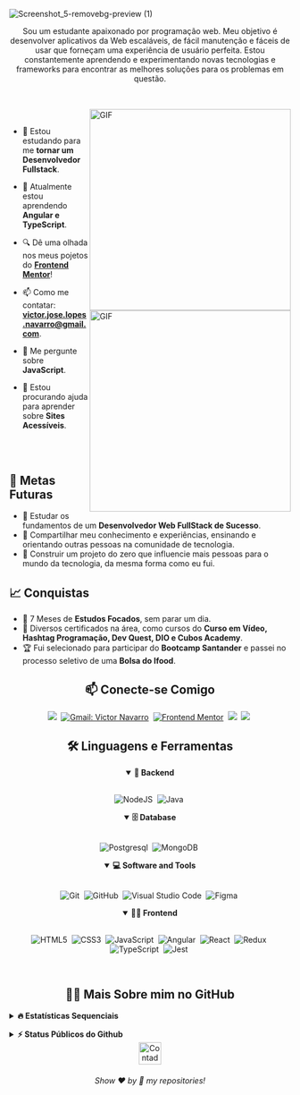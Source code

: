 ![Screenshot_5-removebg-preview (1)](https://github.com/bush1D3v/bush1D3v/assets/133554156/4173cfa4-abfb-48e2-9a24-42ea9cec2567)

<p align="center">
Sou um estudante apaixonado por programação web. Meu objetivo é desenvolver aplicativos da Web escaláveis, de fácil manutenção e fáceis de usar que forneçam uma experiência de usuário perfeita. Estou constantemente aprendendo e experimentando novas tecnologias e frameworks para encontrar as melhores soluções para os problemas em questão.
</p>

##

<br>

<!--- Web illustrations by Storyset ( https://storyset.com/web ) --->
<img align="right" alt="GIF" src="https://user-images.githubusercontent.com/90595158/224520261-cac35362-4a70-4108-85c8-260ac8e0b0bd.svg#gh-dark-mode-only" width="360px"/>
<img align="right" alt="GIF" src="https://user-images.githubusercontent.com/90595158/224520109-e00b8f1e-08c9-4316-9920-ea4e88701a61.svg#gh-light-mode-only" width="360px"/>


<br>



- 🔭 Estou estudando para me **tornar um Desenvolvedor Fullstack**.

- 🌱 Atualmente estou aprendendo **Angular e TypeScript**.

- 🔍 Dê uma olhada nos meus pojetos do [**Frontend Mentor**](https://www.frontendmentor.io/profile/bush1D3v)!

- 📫 Como me contatar: **victor.jose.lopes.navarro@gmail.com**.

- 💬 Me pergunte sobre **JavaScript**.

- 🤝 Estou procurando ajuda para aprender sobre **Sites Acessíveis**.

<br>
<br>


## 🎯 Metas Futuras

- 🧠 Estudar os fundamentos de um **Desenvolvedor Web FullStack de Sucesso**.
- 🌟 Compartilhar meu conhecimento e experiências, ensinando e orientando outras pessoas na comunidade de tecnologia.
- 🤖 Construir um projeto do zero que influencie mais pessoas para o mundo da tecnologia, da mesma forma como eu fui.

## 📈 Conquistas

- 🎉 7 Meses de **Estudos Focados**, sem parar um dia.
- 🤝 Diversos certificados na área, como cursos do **Curso em Vídeo, Hashtag Programação, Dev Quest, DIO e Cubos Academy**.
- 🏆 Fui selecionado para participar do **Bootcamp Santander** e passei no processo seletivo de uma **Bolsa do Ifood**.

<h2 align="center">📫 Conecte-se Comigo</h2>

<div align = "center">

<a href="https://www.linkedin.com/in/vj021/" target="_blank"><img src="https://img.shields.io/badge/-LinkedIn-%230077B5?style=for-the-badge&logo=linkedin&logoColor=white"></a>&nbsp;
[![Gmail: Victor Navarro](https://img.shields.io/badge/-gmail-red?style=for-the-badge&logo=Gmail&logoColor=white&link=mailto:victor.jose.lopes.navarro@gmail.com)](mailto:victor.jose.lopes.navarro@gmail.com)&nbsp;
[![Frontend Mentor](https://img.shields.io/badge/FrontendMentor-593D88?style=for-the-badge&logo=frontendmentor&logoColor=white&link=https://www.frontendmentor.io/profile/bush1D3v)](https://www.frontendmentor.io/profile/bush1D3v)&nbsp;
<a href="https://instagram.com/victorj.021?igshid=MzNlNGNkZWQ4Mg==" target="_blank"><img src="https://img.shields.io/badge/-Instagram-%23E4405F?style=for-the-badge&logo=instagram&logoColor=white"></a>&nbsp;
 <a href="https://discord.gg/f65nxQt7UV" target="_blank"><img src="https://img.shields.io/badge/Discord-7289DA?style=for-the-badge&logo=discord&logoColor=white"></a>&nbsp;
  
</div>

<div align = "center">

<h2 align="center">🛠️ Linguagens e Ferramentas</h2>
    
<details open>
<summary><b>🧰 Backend</b></summary>
<br>

![NodeJS](https://img.shields.io/badge/node.js-6DA55F?style=for-the-badge&logo=node.js&logoColor=white)&nbsp;
![Java](https://img.shields.io/badge/java-%23ED8B00.svg?style=for-the-badge&logo=openjdk&logoColor=white)&nbsp;
</details>

<details open>
<summary><b>🗄️ Database</b></summary>
<br>

![Postgresql](https://img.shields.io/badge/postgresql-%23316192.svg?style=for-the-badge&logo=postgresql&logoColor=white)&nbsp;
![MongoDB](https://img.shields.io/badge/MongoDB-%234ea94b.svg?style=for-the-badge&logo=mongodb&logoColor=white)&nbsp;
</details>

<details open>
<summary><b>💻 Software and Tools</b></summary>
<br>

![Git](https://img.shields.io/badge/-git-red?style=for-the-badge&logo=Git&logoColor=white)&nbsp;
![GitHub](https://img.shields.io/badge/-GitHub-181717?style=for-the-badge&logo=github)&nbsp;
![Visual Studio Code](https://img.shields.io/badge/-VSCODE-007ACC?style=for-the-badge&&logo=visual-studio-code&logoColor=white)&nbsp;
![Figma](https://img.shields.io/badge/figma-%23F24E1E.svg?style=for-the-badge&logo=figma&logoColor=white)&nbsp;
</details>

<details open>
<summary><b>🏄‍♂️ Frontend</b></summary>
<br>
  
![HTML5](https://img.shields.io/badge/-HTML5-E34F26?style=for-the-badge&logo=html5&logoColor=white)&nbsp;
![CSS3](https://img.shields.io/badge/css3-%231572B6.svg?style=for-the-badge&logo=css3&logoColor=white)&nbsp;
![JavaScript](https://img.shields.io/badge/Javascript-F7DF1E.svg?style=for-the-badge&logo=javascript&logoColor=black)&nbsp;
![Angular](https://img.shields.io/badge/angular-%23DD0031.svg?style=for-the-badge&logo=angular&logoColor=white)&nbsp;
![React](https://img.shields.io/badge/react-%2320232a.svg?style=for-the-badge&logo=react&logoColor=%2361DAFB)&nbsp;
![Redux](https://img.shields.io/badge/-Redux-5F3DC4?style=for-the-badge&logo=redux&logoColor=white)&nbsp;
![TypeScript](https://img.shields.io/badge/typescript-%23007ACC.svg?style=for-the-badge&logo=typescript&logoColor=white)&nbsp;
![Jest](https://img.shields.io/badge/Jest-C21325?style=for-the-badge&logo=jest&logoColor=white)&nbsp;
</details>

</div>

<br>

<h2 align="center">👨‍💻 Mais Sobre mim no GitHub</h2>

<details>
<summary><b>🔥 Estatísticas Sequenciais</b></summary>
<br>
<p align="center">
<img src="http://github-readme-streak-stats.herokuapp.com?user=bush1D3v&theme=radical&hide_border=true" alt="bush1D3v" width="390"/>
</p>
</details>
  
<!-- BLOG-POST-LIST:END -->
</p>
</details>

<details>
<summary><b>⚡ Status Públicos do Github</b></summary>
<br>
<p align="center">
<img height="180em" src="https://github-readme-stats-vert-three-11.vercel.app/api?username=bush1D3v&show_icons=true&theme=radical&hide"/>
<img height="180em" src="https://github-readme-stats-vert-three-11.vercel.app/api/top-langs/?username=bush1D3v&layout=compact&langs_count=6&theme=radical&hide"/>
</p>
</details>

<div align="center">
  <img src="https://visitor-badge.feriirawann.repl.co/?username=bush1D3v&repo=bush1D3v&style=for-the-badge&label=Visitantes&logo=OpenTelemetry&color=527BBF&contentType=svg" alt="Contador de Visitas do Perfil no Github do Victor" height="40px" />
</div>

<h6 align="center">Show ❤️ by 🌟 my repositories!</h6>
